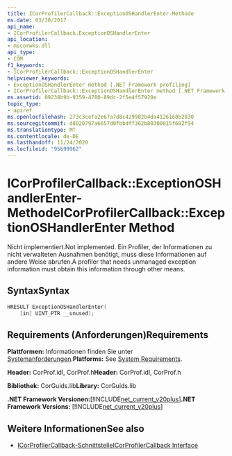 ```yaml
---
title: ICorProfilerCallback::ExceptionOSHandlerEnter-Methode
ms.date: 03/30/2017
api_name:
- ICorProfilerCallback.ExceptionOSHandlerEnter
api_location:
- mscorwks.dll
api_type:
- COM
f1_keywords:
- ICorProfilerCallback::ExceptionOSHandlerEnter
helpviewer_keywords:
- ExceptionOSHandlerEnter method [.NET Framework profiling]
- ICorProfilerCallback::ExceptionOSHandlerEnter method [.NET Framework profiling]
ms.assetid: 09238b9b-9359-4780-89dc-2f5e4f57920e
topic_type:
- apiref
ms.openlocfilehash: 273c3cefa2e67a7d8c429982b4da4126168b2830
ms.sourcegitcommit: d8020797a6657d0fbbdff362b80300815f682f94
ms.translationtype: MT
ms.contentlocale: de-DE
ms.lasthandoff: 11/24/2020
ms.locfileid: "95699962"
---
```

# <a name="icorprofilercallbackexceptionoshandlerenter-method"></a><span data-ttu-id="595bd-102">ICorProfilerCallback::ExceptionOSHandlerEnter-Methode</span><span class="sxs-lookup"><span data-stu-id="595bd-102">ICorProfilerCallback::ExceptionOSHandlerEnter Method</span></span>

<span data-ttu-id="595bd-103">Nicht implementiert.</span><span class="sxs-lookup"><span data-stu-id="595bd-103">Not implemented.</span></span> <span data-ttu-id="595bd-104">Ein Profiler, der Informationen zu nicht verwalteten Ausnahmen benötigt, muss diese Informationen auf andere Weise abrufen.</span><span class="sxs-lookup"><span data-stu-id="595bd-104">A profiler that needs unmanaged exception information must obtain this information through other means.</span></span>  
  
## <a name="syntax"></a><span data-ttu-id="595bd-105">Syntax</span><span class="sxs-lookup"><span data-stu-id="595bd-105">Syntax</span></span>  
  
```cpp  
HRESULT ExceptionOSHandlerEnter(  
    [in] UINT_PTR __unused);  
```  
  
## <a name="requirements"></a><span data-ttu-id="595bd-106">Requirements (Anforderungen)</span><span class="sxs-lookup"><span data-stu-id="595bd-106">Requirements</span></span>  

 <span data-ttu-id="595bd-107">**Plattformen:** Informationen finden Sie unter [Systemanforderungen](../../get-started/system-requirements.md).</span><span class="sxs-lookup"><span data-stu-id="595bd-107">**Platforms:** See [System Requirements](../../get-started/system-requirements.md).</span></span>  
  
 <span data-ttu-id="595bd-108">**Header:** CorProf.idl, CorProf.h</span><span class="sxs-lookup"><span data-stu-id="595bd-108">**Header:** CorProf.idl, CorProf.h</span></span>  
  
 <span data-ttu-id="595bd-109">**Bibliothek:** CorGuids.lib</span><span class="sxs-lookup"><span data-stu-id="595bd-109">**Library:** CorGuids.lib</span></span>  
  
 <span data-ttu-id="595bd-110">**.NET Framework Versionen:**[!INCLUDE[net_current_v20plus](../../../../includes/net-current-v20plus-md.md)]</span><span class="sxs-lookup"><span data-stu-id="595bd-110">**.NET Framework Versions:** [!INCLUDE[net_current_v20plus](../../../../includes/net-current-v20plus-md.md)]</span></span>  
  
## <a name="see-also"></a><span data-ttu-id="595bd-111">Weitere Informationen</span><span class="sxs-lookup"><span data-stu-id="595bd-111">See also</span></span>

- [<span data-ttu-id="595bd-112">ICorProfilerCallback-Schnittstelle</span><span class="sxs-lookup"><span data-stu-id="595bd-112">ICorProfilerCallback Interface</span></span>](icorprofilercallback-interface.md)
